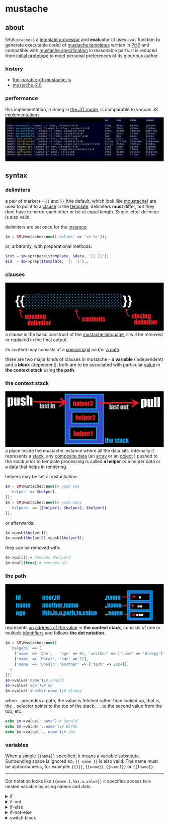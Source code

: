 # mustache
## about
`SM\Mustache` is
a [template processor](https://en.wikipedia.org/wiki/Template_processor)
and **eval**uator (it uses `eval` function
to generate executable code) of
[mustache templates](https://mustache.github.io/)
written in [PHP](https://www.php.net/)
and compatible with
[mustache specification](https://github.com/mustache/spec)
in reasonable parts.
it is reduced from [initial prototype](https://github.com/bobthecow/mustache.php)
to meet personal preferences of its glourious author.

### history
- [the-parable-of-mustache-js](https://writing.jan.io/2013/11/01/the-parable-of-mustache-js.html)
- [mustache-2.0](https://writing.jan.io/mustache-2.0.html)

### performance
this implementation, running in
[the JIT mode](https://php.watch/versions/8.0/JIT),
is comparable to various JS implementations
![perf](mm/mustache-perf.jpg)

## syntax
### delimiters
a pair of markers - `{{` and `}}` (the default, which look like
[moustache](https://en.wikipedia.org/wiki/Moustache)) are
used to point to a
[clause](https://en.wikipedia.org/wiki/Clause)
in the
[template](https://en.wikipedia.org/wiki/Template_(word_processing)).
delimiters **must** differ, but they dont have to
mirror each other or be of equal length.
Single letter delimiter is also valid.

delimiters are set once for the
[instance](https://en.wikipedia.org/wiki/Instance_(computer_science)):
```php
$m = SM\Mustache::new(['delims' => '<% %>']);
```
or, arbitrarily, with preparational methods:
```php
$txt = $m->prepare($template, $data, '[[ ]]');
$id  = $m->prep($template, '{: :}');;
```

### clauses
![clause](mm/mustache-clause.jpg)
a clause is the basic construct of the
[mustache language](https://en.wikipedia.org/wiki/Transformation_language),
it will be removed or replaced in the final output.

its content may consists of a
[special sigil](https://en.wikipedia.org/wiki/Sigil_(computer_programming))
and/or [a path](https://en.wikipedia.org/wiki/Path_(computing)).

there are two major kinds of clauses in mustache -
a **variable** (independent) and a **block** (dependent).
both are to be associated with particular
[value](https://en.wikipedia.org/wiki/Value_(computer_science))
in **the context stack** using **the path**.

### the context stack
![stack](mm/mustache-stack.jpg)
a place inside the mustache instance where all the data sits.
internally it represents a
[stack](https://en.wikipedia.org/wiki/Stack_(abstract_data_type)).
any [composite data](https://en.wikipedia.org/wiki/Composite_data_type)
(an [array](https://www.php.net/manual/en/language.types.array.php)
or an [object](https://www.php.net/manual/en/language.oop5.php)
) pushed to the stack prior to template processing
is called **a helper** or a helper data or
a data that helps in rendering.

helpers may be set at instantiation:
```php
$m = SM\Mustache::new([# push one
  'helper' => $helper1
]);
$m = SM\Mustache::new([# push many
  'helpers' => [$helper1, $helper2, $helper3]
]);
```
or afterwards:
```php
$m->push($helper1);
$m->push($helper2)->push($helper3);
```
they can be removed with:
```php
$m->pull();# removes $helper3
$m->pull(true);# removes all
```

### the path
![path](mm/mustache-path.jpg)
represents
[an address of the value](https://en.wikipedia.org/wiki/Name_binding)
in **the context stack**, consists of one or multiple
[identifiers](https://en.wikipedia.org/wiki/Identifier)
and follows **the dot notation**.
```php
$m = SM\Mustache::new([
  'helpers' => [
    ['name' => 'Joe',   'age' => 81, 'another' => ['name' => 'Sleepy']]
    ['name' => 'Barak', 'age' => 62],
    ['name' => 'Donald','another' => ['term' => 2024]],
  ]
]);
$m->value('name');# Donald
$m->value('age');# 62
$m->value('another.name');# Sleepy
```
when `.` precedes a path, the value is fetched
rather than looked up, that is,
the `.` selector points to the top of the stack,
`..` to the second value from the top, etc.
```php
echo $m->value('.name');# Donald
echo $m->value('..name');# Barak
echo $m->value('...name');# Joe
```

### variables
When a simple `{{name}}` specified, it means a variable substitute.
Surrounding space is ignored so, `{{ name }}` is also valid.
The name must be alpha-numeric, for example:
`{{1}}`, `{{name}}`, `{{name1}}` or `{{1name}}`.

---
Dot notation looks like `{{name.1.has.a.value}}`
it specifies access to a nested variable by using names and dots.

<details>
<summary>if</summary>

if block is rendered when block value is truthy
```
{{#block}} truthy {{/block}}
```
</details>
<details>
<summary>if-not</summary>

if-not block is rendered when block value is falsy
```
{{^block}} falsy {{/block}}
```
</details>
<details>
<summary>if-else</summary>

if-else block has two sections, one is always rendered
```
{{#block}} truthy {{|}} falsy {{/block}}
```
</details>
<details>
<summary>if-not-else</summary>

if-not-else block has two sections, one is always rendered
```
{{^block}} falsy {{|}} truthy {{/block}}
```
</details>
<details>
<summary>switch block</summary>

switch block is composed of multiple sections.
when one section matches the value, it is rendered,
otherwise, block renders empty.
```
  {{#block}}
    when other sections dont match,
    will match TRUE or TRUTHY values
  {{|}}
    when other sections dont match,
    will match FALSE or FALSY values
  {{|0}}
    will match 0,"0"
  {{|1}}
    will match 1,"1"
  {{|2}}
    will match 2,"2"
  {{|hello}}
    will match "hello"
  {{/block}}
```

switch-not block is similar to if-not block.
only one section may be rendered.
it is more natural than switch block because default section is not the first one.
```
  {{^block}}
    falsy section
  {{|0}}
    zero (string)
  {{|1}}
    one (string/number)
  {{|2}}
    two (string/number)
  {{|}}
    truthy section (default)
  {{/block}}
```
</details>

